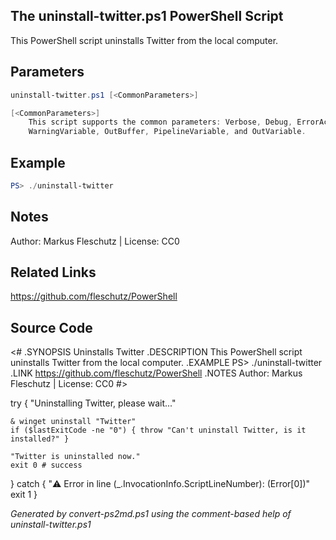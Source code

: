 ## The uninstall-twitter.ps1 PowerShell Script

This PowerShell script uninstalls Twitter from the local computer.

## Parameters
```powershell
uninstall-twitter.ps1 [<CommonParameters>]

[<CommonParameters>]
    This script supports the common parameters: Verbose, Debug, ErrorAction, ErrorVariable, WarningAction, 
    WarningVariable, OutBuffer, PipelineVariable, and OutVariable.
```

## Example
```powershell
PS> ./uninstall-twitter

```

## Notes
Author: Markus Fleschutz | License: CC0

## Related Links
https://github.com/fleschutz/PowerShell

## Source Code
<#
.SYNOPSIS
	Uninstalls Twitter
.DESCRIPTION
	This PowerShell script uninstalls Twitter from the local computer.
.EXAMPLE
	PS> ./uninstall-twitter
.LINK
	https://github.com/fleschutz/PowerShell
.NOTES
	Author: Markus Fleschutz | License: CC0
#>

try {
	"Uninstalling Twitter, please wait..."

	& winget uninstall "Twitter"
	if ($lastExitCode -ne "0") { throw "Can't uninstall Twitter, is it installed?" }

	"Twitter is uninstalled now."
	exit 0 # success
} catch {
	"⚠️ Error in line $($_.InvocationInfo.ScriptLineNumber): $($Error[0])"
	exit 1
}

*Generated by convert-ps2md.ps1 using the comment-based help of uninstall-twitter.ps1*
